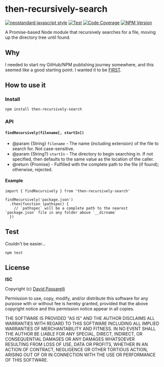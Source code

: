 # then-recursively-search

[![neostandard javascript style](https://img.shields.io/badge/code_style-neostandard-brightgreen?style=flat)](https://github.com/neostandard/neostandard)
[![Test](https://github.com/DPassarelli/then-recursively-search/actions/workflows/ci.yml/badge.svg)](https://github.com/DPassarelli/then-recursively-search/actions/workflows/ci.yml)
[![Code Coverage](https://codecov.io/gh/DPassarelli/then-recursively-search/branch/main/graph/badge.svg?token=VU8TSEK50Y)](https://codecov.io/gh/DPassarelli/then-recursively-search)
[![NPM Version](https://img.shields.io/npm/v/then-recursively-search)](https://www.npmjs.com/package/then-recursively-search)

A Promise-based Node module that recursively searches for a file, moving up the directory tree until found.


## Why

I needed to start my GitHub/NPM publishing journey somewhere, and this seemed like a good starting point. I wanted it to be [FIRST](https://addyosmani.com/first/).


## How to use it

### Install

```
npm install then-recursively-search
```


### API

#### `findRecursively(filename[, startIn])`

* @param {String} `filename` - The name (including extension) of the file to search for. Not case-sensitive.
* @param {String?} `startIn` - The directory to begin searching in. If not specified, then defaults to the same value as the location of the caller.
* @return {Promise<String>} - Fulfilled with the complete path to the file (if found); otherwise, rejected.


#### Example

```
import { findRecursively } from 'then-recursively-search'

findRecursively('package.json')
  .then(function (pathspec) {
    // `pathspec` will be a complete path to the nearest `package.json` file in any folder above `__dirname`
  })
```


## Test

Couldn't be easier...

```
npm test
```


## License

**ISC**

Copyright (c) [David Passarelli](mailto:dpassarelli@camelotcg.com)

Permission to use, copy, modify, and/or distribute this software for any purpose with or without fee is hereby granted, provided that the above copyright notice and this permission notice appear in all copies.

THE SOFTWARE IS PROVIDED "AS IS" AND THE AUTHOR DISCLAIMS ALL WARRANTIES WITH REGARD TO THIS SOFTWARE INCLUDING ALL IMPLIED WARRANTIES OF MERCHANTABILITY AND FITNESS. IN NO EVENT SHALL THE AUTHOR BE LIABLE FOR ANY SPECIAL, DIRECT, INDIRECT, OR CONSEQUENTIAL DAMAGES OR ANY DAMAGES WHATSOEVER RESULTING FROM LOSS OF USE, DATA OR PROFITS, WHETHER IN AN ACTION OF CONTRACT, NEGLIGENCE OR OTHER TORTIOUS ACTION, ARISING OUT OF OR IN CONNECTION WITH THE USE OR PERFORMANCE OF THIS SOFTWARE.
